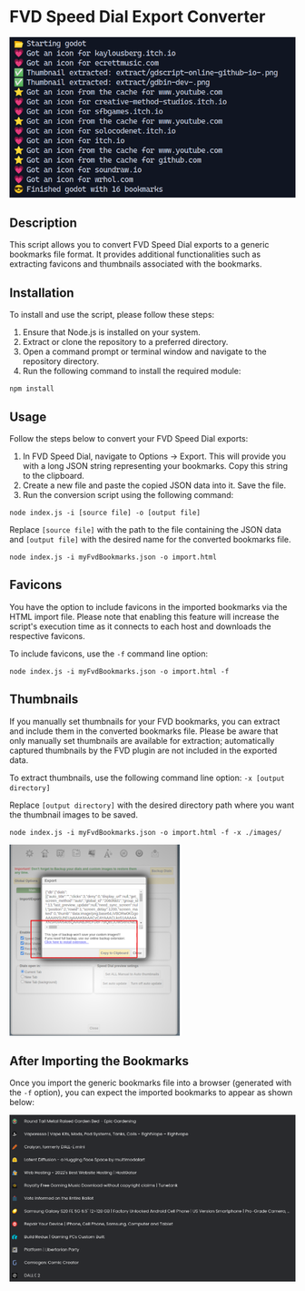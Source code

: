 # FVD Speed Dial Export Converter

![FDV Screenshot](./img/screenshot.png)

## Description

This script allows you to convert FVD Speed Dial exports to a generic bookmarks file format. It provides additional functionalities such as extracting favicons and thumbnails associated with the bookmarks.

## Installation

To install and use the script, please follow these steps:

1. Ensure that Node.js is installed on your system.
2. Extract or clone the repository to a preferred directory.
3. Open a command prompt or terminal window and navigate to the repository directory.
4. Run the following command to install the required module:

```
npm install
```
 
## Usage
Follow the steps below to convert your FVD Speed Dial exports:

1. In FVD Speed Dial, navigate to Options -> Export. This will provide you with a long JSON string representing your bookmarks. Copy this string to the clipboard.
2. Create a new file and paste the copied JSON data into it. Save the file.
3. Run the conversion script using the following command:

```
node index.js -i [source file] -o [output file]
```

Replace `[source file]` with the path to the file containing the JSON data and `[output file]` with the desired name for the converted bookmarks file.

```
node index.js -i myFvdBookmarks.json -o import.html
```

## Favicons

You have the option to include favicons in the imported bookmarks via the HTML import file. Please note that enabling this feature will increase the script's execution time as it connects to each host and downloads the respective favicons.

To include favicons, use the `-f` command line option:

```
node index.js -i myFvdBookmarks.json -o import.html -f
```

## Thumbnails

If you manually set thumbnails for your FVD bookmarks, you can extract and include them in the converted bookmarks file. Please be aware that only manually set thumbnails are available for extraction; automatically captured thumbnails by the FVD plugin are not included in the exported data.

To extract thumbnails, use the following command line option: 
`-x [output directory]`

Replace `[output directory]` with the desired directory path where you want the thumbnail images to be saved.

```
node index.js -i myFvdBookmarks.json -o import.html -f -x ./images/
```

![FDV Screenshot](./img/fdv_screenshot.png)

## After Importing the Bookmarks

Once you import the generic bookmarks file into a browser (generated with the `-f` option), you can expect the imported bookmarks to appear as shown below:

![import](./img/import.png)
